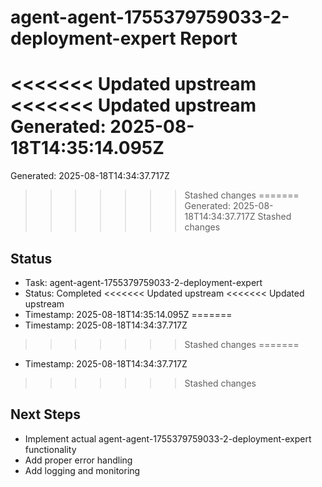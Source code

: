# agent-agent-1755379759033-2-deployment-expert Report

<<<<<<< Updated upstream
<<<<<<< Updated upstream
Generated: 2025-08-18T14:35:14.095Z
=======
Generated: 2025-08-18T14:34:37.717Z
>>>>>>> Stashed changes
=======
Generated: 2025-08-18T14:34:37.717Z
>>>>>>> Stashed changes

## Status
- Task: agent-agent-1755379759033-2-deployment-expert
- Status: Completed
<<<<<<< Updated upstream
<<<<<<< Updated upstream
- Timestamp: 2025-08-18T14:35:14.095Z
=======
- Timestamp: 2025-08-18T14:34:37.717Z
>>>>>>> Stashed changes
=======
- Timestamp: 2025-08-18T14:34:37.717Z
>>>>>>> Stashed changes

## Next Steps
- Implement actual agent-agent-1755379759033-2-deployment-expert functionality
- Add proper error handling
- Add logging and monitoring
